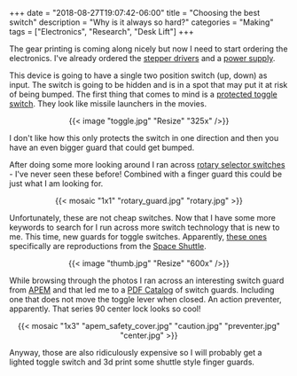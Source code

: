 +++
date = "2018-08-27T19:07:42-06:00"
title = "Choosing the best switch"
description = "Why is it always so hard?"
categories = "Making"
tags = ["Electronics", "Research", "Desk Lift"]
+++

The gear printing is coming along nicely but now I need to start ordering the electronics. I've already ordered the [stepper drivers](https://www.amazon.com/gp/product/B01GJJGRF2/) and a [power supply](https://www.amazon.com/gp/product/B01G6ZJ6DY/ref=oh_aui_detailpage_o00_s00?ie=UTF8&psc=1).

This device is going to have a single two position switch (up, down) as input. The switch is going to be hidden and is in a spot that may put it at risk of being bumped. The first thing that comes to mind is a [protected toggle switch](https://www.sparkfun.com/products/11310). They look like missile launchers in the movies.

<center>
  {{< image "toggle.jpg" "Resize" "325x" />}}
</center>

I don't like how this only protects the switch in one direction and then you have an even bigger guard that could get bumped.

After doing some more looking around I ran across [rotary selector switches](https://www.galco.com/buy/IDEC/AS6M-2Y2P) - I've never seen these before! Combined with a finger guard this could be just what I am looking for.

<center>
  {{< mosaic "1x1" "rotary_guard.jpg" "rotary.jpg" >}}
</center>

Unfortunately, these are not cheap switches. Now that I have some more keywords to search for I run across more switch technology that is new to me. This time, new guards for toggle switches. Apparently, [these ones](http://www.space1.com/Artifacts/Artifacts_FOR_SALE/FS-_Switch_Guard/fs-_switch_guard.html) specifically are reproductions from the [Space Shuttle](https://en.wikipedia.org/wiki/Space_Shuttle).

<center>
  {{< image "thumb.jpg" "Resize" "600x" />}}
</center>

While browsing through the photos I ran across an interesting switch guard from [APEM](https://www.rapidonline.com/apem-caches-26-toggle-switch-safety-cover-hold-position-middle-51-0697) and that led me to a [PDF Catalog](521496_v1.pdf) of switch guards. Including one that does not move the toggle lever when closed. An action preventer, apparently. That series 90 center lock looks so cool!

<center>
  {{< mosaic "1x3" "apem_safety_cover.jpg" "caution.jpg" "preventer.jpg" "center.jpg" >}}
</center>

Anyway, those are also ridiculously expensive so I will probably get a lighted toggle switch and 3d print some shuttle style finger guards.
